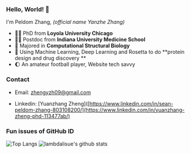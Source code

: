 ### Hello, World! 👋
I'm Peldom Zhang, *(official name Yanzhe Zhang)*

- 👨‍🎓 PhD from **Loyola University Chicago**
- 👨‍🎓 Postdoc from **Indiana University Medicine School**
- 🤖 Majored in **Computational Structural Biology**
- 🦾 Using Machine Learning, Deep Learning and Rosetta to do **protein design and drug discovery **
- 🌔 An amateur football player, Website tech savvy

### Contact

- Email: [zhengyzh09@gmail.com](seanpeldomzhang@qq.com])

- Linkedin: [Yuanzhang Zheng]([https://www.linkedin.com/in/sean-peldom-zhang-803108200/](https://www.linkedin.com/in/yuanzhang-zheng-phd-113477ab/)

### Fun issues of GitHub ID
<!-- <img align="right" src="https://github-readme-stats.vercel.app/api?username=zyz314&show_icons=true&icon_color=CE1D2D&text_color=718096&bg_color=ffffff&hide_title=true" /> -->
<!-- ![Profile views](https://gpvc.arturio.dev/zyz314) -->
<!-- copied from amorehead -->

<!-- [![Github profile Trophy](https://github-profile-trophy.vercel.app/?username=zyz314)](https://github.com/ryo-ma/github-profile-trophy)
 -->
 
![Top Langs](https://github-readme-stats.vercel.app/api/top-langs/?username=zyz314)
![lambdalisue's github stats](https://github-readme-stats.vercel.app/api?username=zyz314&show_icons=true&count_private=true&line_height=40)
